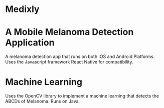# Medixly
# A Mobile Melanoma Detection Application 
A melanoma detection app that runs on both IOS and Android Platforms. Uses the Javascript framework React Native for compatibility. 
# Machine Learning
Uses the OpenCV library to implement a machine learning that detects the ABCDs of Melanoma. Runs on Java. 
